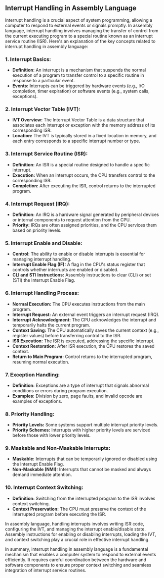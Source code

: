 ## Interrupt Handling in Assembly Language

Interrupt handling is a crucial aspect of system programming, allowing a computer to respond to external events or signals promptly. In assembly language, interrupt handling involves managing the transfer of control from the current executing program to a special routine known as an interrupt service routine (ISR). Here's an explanation of the key concepts related to interrupt handling in assembly language:

### 1. **Interrupt Basics:**
   - **Definition:** An interrupt is a mechanism that suspends the normal execution of a program to transfer control to a specific routine in response to a particular event.
   - **Events:** Interrupts can be triggered by hardware events (e.g., I/O completion, timer expiration) or software events (e.g., system calls, exceptions).

### 2. **Interrupt Vector Table (IVT):**
   - **IVT Overview:** The Interrupt Vector Table is a data structure that associates each interrupt or exception with the memory address of its corresponding ISR.
   - **Location:** The IVT is typically stored in a fixed location in memory, and each entry corresponds to a specific interrupt number or type.

### 3. **Interrupt Service Routine (ISR):**
   - **Definition:** An ISR is a special routine designed to handle a specific interrupt.
   - **Execution:** When an interrupt occurs, the CPU transfers control to the corresponding ISR.
   - **Completion:** After executing the ISR, control returns to the interrupted program.

### 4. **Interrupt Request (IRQ):**
   - **Definition:** An IRQ is a hardware signal generated by peripheral devices or internal components to request attention from the CPU.
   - **Priority:** IRQs are often assigned priorities, and the CPU services them based on priority levels.

### 5. **Interrupt Enable and Disable:**
   - **Control:** The ability to enable or disable interrupts is essential for managing interrupt handling.
   - **Interrupt Enable Flag (IF):** A flag in the CPU's status register that controls whether interrupts are enabled or disabled.
   - **CLI and STI Instructions:** Assembly instructions to clear (CLI) or set (STI) the Interrupt Enable Flag.

### 6. **Interrupt Handling Process:**
   - **Normal Execution:** The CPU executes instructions from the main program.
   - **Interrupt Request:** An external event triggers an interrupt request (IRQ).
   - **Interrupt Acknowledgment:** The CPU acknowledges the interrupt and temporarily halts the current program.
   - **Context Saving:** The CPU automatically saves the current context (e.g., register values) before transferring control to the ISR.
   - **ISR Execution:** The ISR is executed, addressing the specific interrupt.
   - **Context Restoration:** After ISR execution, the CPU restores the saved context.
   - **Return to Main Program:** Control returns to the interrupted program, resuming normal execution.

### 7. **Exception Handling:**
   - **Definition:** Exceptions are a type of interrupt that signals abnormal conditions or errors during program execution.
   - **Examples:** Division by zero, page faults, and invalid opcode are examples of exceptions.

### 8. **Priority Handling:**
   - **Priority Levels:** Some systems support multiple interrupt priority levels.
   - **Priority Schemes:** Interrupts with higher priority levels are serviced before those with lower priority levels.

### 9. **Maskable and Non-Maskable Interrupts:**
   - **Maskable:** Interrupts that can be temporarily ignored or disabled using the Interrupt Enable Flag.
   - **Non-Maskable (NMI):** Interrupts that cannot be masked and always demand immediate attention.

### 10. **Interrupt Context Switching:**
   - **Definition:** Switching from the interrupted program to the ISR involves context switching.
   - **Context Preservation:** The CPU must preserve the context of the interrupted program before executing the ISR.

In assembly language, handling interrupts involves writing ISR code, configuring the IVT, and managing the interrupt enable/disable state. Assembly instructions for enabling or disabling interrupts, loading the IVT, and context switching play a crucial role in effective interrupt handling.

In summary, interrupt handling in assembly language is a fundamental mechanism that enables a computer system to respond to external events efficiently. It requires careful coordination between the hardware and software components to ensure proper context switching and seamless integration of interrupt service routines.
